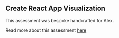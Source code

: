 ## Create React App Visualization

This assessment was bespoke handcrafted for Alex.

Read more about this assessment [here](https://react.eogresources.com)
